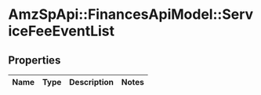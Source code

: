 # AmzSpApi::FinancesApiModel::ServiceFeeEventList

## Properties
Name | Type | Description | Notes
------------ | ------------- | ------------- | -------------



